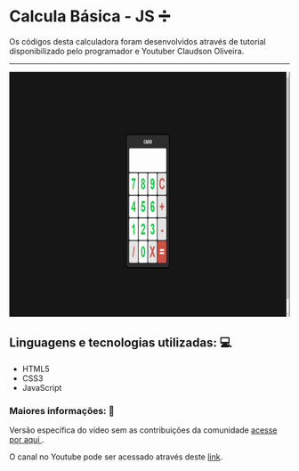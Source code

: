 # Calcula Básica - JS :heavy_division_sign:

Os códigos desta calculadora foram desenvolvidos através de tutorial disponibilizado pelo programador e Youtuber Claudson Oliveira.

<hr>
<p align="center">
  <img src="https://github.com/ChristopherHauschild/calculadora-basica-programa/blob/master/calc.gif?raw=true" width="930" height="440"/></p>

## Linguagens e tecnologias utilizadas: :computer:
<ul>
  <li>HTML5</li>
  <li>CSS3</li>
  <li>JavaScript</li>
</ul>

### Maiores informações: :pencil:

Versão específica do vídeo sem as contribuições da comunidade <a href="https://github.com/queroserprogramador/calculadora/tree/072bd72973c9d4918a6f896662f308984d6a1e1a"> acesse por aqui </a>.

O canal no Youtube pode ser acessado através deste <a href="https://youtu.be/YjfyaaEnjrg">link</a>.



